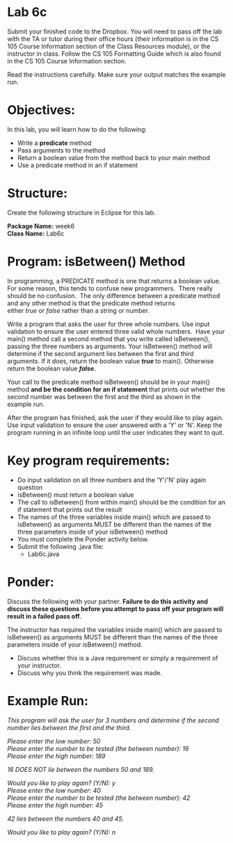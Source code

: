 Lab 6c
======

Submit your finished code to the Dropbox. You will need to pass off the lab with the TA or tutor during their office hours (their information is in the CS 105 Course Information section 
of the Class Resources module), or the instructor in class. Follow the CS 105 Formatting Guide which is also found in the CS 105 Course Information section.

Read the instructions carefully. Make sure your output matches the example run.

Objectives:
===========

In this lab, you will learn how to do the following:

-   Write a **predicate** method
-   Pass arguments to the method
-   Return a boolean value from the method back to your main method
-   Use a predicate method in an if statement

Structure:
==========

Create the following structure in Eclipse for this lab.

**Package Name:** week6\
**Class Name:** Lab6c

Program: isBetween() Method
===========================

In programming, a PREDICATE method is one that returns a boolean value.  For some reason, this tends to confuse new programmers.  There really should be no confusion.  The only 
difference between a predicate method and any other method is that the predicate method returns either *true* or *false* rather than a string or number.

Write a program that asks the user for three whole numbers. Use input validation to ensure the user entered three valid whole numbers.  Have your main() method call a second method that 
you write called isBetween(), passing the three numbers as arguments. Your isBetween() method will determine if the second argument lies between the first and third arguments. If it 
does, return the boolean value ***true*** to main(). Otherwise return the boolean value ***false.***

Your call to the predicate method isBetween() should be in your main() method **and be the condition for an if statement** that prints out whether the second number was between the 
first and the third as shown in the example run.

After the program has finished, ask the user if they would like to play again. Use input validation to ensure the user answered with a 'Y' or 'N'. Keep the program running in an 
infinite loop until the user indicates they want to quit.

Key program requirements:
=========================

-   Do input validation on all three numbers and the 'Y'/'N' play again question
-   isBetween() must return a boolean value
-   The call to isBetween() from within main() should be the condition for an if statement that prints out the result
-   The names of the three variables inside main() which are passed to isBetween() as arguments MUST be different than the names of the three parameters inside of your isBetween() 
method
-   You must complete the Ponder activity below.
-   Submit the following .java file:
    -   Lab6c.java

Ponder:
=======

Discuss the following with your partner. **Failure to do this activity and discuss these questions before you attempt to pass off your program will result in a failed pass off**.

The instructor has required the variables inside main() which are passed to isBetween() as arguments MUST be different than the names of the three parameters inside of your isBetween() 
method.

-   Discuss whether this is a Java requirement or simply a requirement of your instructor.
-   Discuss why you think the requirement was made.

Example Run:
============

*This program will ask the user for 3 numbers and determine if the second number lies between the first and the third.*

*Please enter the low number: 50*\
*Please enter the number to be tested (the between number): 16*\
*Please enter the high number: 189*

*16 DOES NOT lie between the numbers 50 and 189.*

*Would you like to play again? (Y/N): y*\
*Please enter the low number: 40*\
*Please enter the number to be tested (the between number): 42*\
*Please enter the high number: 45*

*42 lies between the numbers 40 and 45.*

*Would you like to play again? (Y/N): n*
